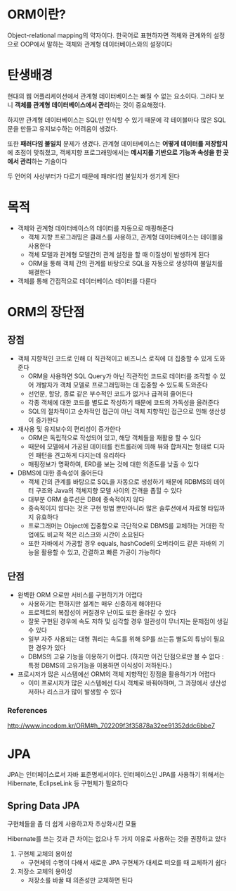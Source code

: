 # ORM이란?
Object-relational mapping의 약자이다. 한국어로 표현하자면 객체와 관계와의 설정으로 OOP에서 말하는 객체와 관계형 데이터베이스와의 설정이다

# 탄생배경
현대의 웹 어플리케이션에서 관계형 데이터베이스는 빠질 수 없는 요소이다. 그러다 보니 **객체를 관계형 데이터베이스에서 관리**하는 것이 중요해졌다.

하지만 관계형 데이터베이스는 SQL만 인식할 수 있기 때문에 각 테이블마다 많은 SQL문을 만들고 유지보수하는 어려움이 생겼다.

또한 **패러다임 불일치**  문제가 생겼다. 관계형 데이터베이스는 **어떻게 데이터를 저장할지**에 초점이 맞춰졌고, 객체지향 프로그래밍에서는 **메시지를 기반으로 기능과 속성을 한 곳에서 관리**하는 기술이다

두 언어의 사상부터가 다르기 때문에 패러다임 불일치가 생기게 된다

# 목적
* 객체와 관계형 데이터베이스의 데이터를 자동으로 매핑해준다
    * 객체 지향 프로그래밍은 클래스를 사용하고, 관계형 데이터베이스는 테이블을 사용한다
    * 객체 모델과 관계형 모델간의 관계 설정을 할 때 이질성이 발생하게 된다 
    * ORM을 통해 객체 간의 관계를 바탕으로 SQL을 자동으로 생성하여 불일치를 해결한다
* 객체를 통해 간접적으로 데이터베이스 데이터를 다룬다

# ORM의 장단점

## 장점
* 객체 지향적인 코드로 인해 더 직관적이고 비즈니스 로직에 더 집중할 수 있게 도와준다
    * ORM을 사용하면 SQL Query가 아닌 직관적인 코드로 데이터를 조작할 수 있어 개발자가 객체 모델로 프로그래밍하는 데 집중할 수 있도록 도와준다
    * 선언문, 할당, 종료 같은 부수적인 코드가 없거나 급격히 줄어든다
    * 각종 객체에 대한 코드를 별도로 작성하기 때문에 코드의 가독성을 올려준다
    * SQL의 절차적이고 순차적인 접근이 아닌 객체 지향적인 접근으로 인해 생산성이 증가한다
* 재사용 및 유지보수의 편리성이 증가한다
    * ORM은 독립적으로 작성되어 있고, 해당 객체들을 재활용 할 수 있다
    * 때문에 모델에서 가공된 데이터를 컨트롤러에 의해 뷰와 합쳐지는 형태로 디자인 패턴을 견고하게 다지는데 유리하다
    * 매핑정보가 명확하여, ERD를 보는 것에 대한 의존도를 낮출 수 있다
* DBMS에 대한 종속성이 줄어든다
    * 객체 간의 관계를 바탕으로 SQL을 자동으로 생성하기 때문에 RDBMS의 데이터 구조와 Java의 객체지향 모델 사이의 간격을 좁힐 수 있다
    * 대부분 ORM 솔루션은 DB에 종속적이지 않다
    * 종속적이지 않다는 것은 구현 방법 뿐만아니라 많은 솔루션에서 자료형 타입까지 유효하다 
    * 프로그래머는 Object에 집중함으로  극단적으로 DBMS를 교체하는 거대한 작업에도 비교적 적은 리스크와 시간이 소요된다
    * 또한 자바에서 가공할 경우 equals, hashCode의 오버라이드 같은 자바의 기능을 활용할 수 있고, 간결하고 빠른 가공이 가능하다

## 단점 
* 완벽한 ORM 으로만 서비스를 구현하기가 어렵다
    * 사용하기는 편하지만 설계는 매우 신중하게 해야한다
    * 프로젝트의 복잡성이 커질경우 난이도 또한 올라갈 수 있다
    * 잘못 구현된 경우에 속도 저하 및 심각할 경우 일관성이 무너지는 문제점이 생길 수 있다
    * 일부 자주 사용되는 대형 쿼리는 속도를 위해 SP를 쓰는등 별도의 튜닝이 필요한 경우가 있다
    * DBMS의 고유 기능을 이용하기 어렵다. (하지만 이건 단점으로만 볼 수 없다 : 특정 DBMS의 고유기능을 이용하면 이식성이 저하된다.)
* 프로시저가 많은 시스템에선 ORM의 객체 지향적인 장점을 활용하기가 어렵다 
    * 이미 프로시저가 많은 시스템에선 다시 객체로 바꿔야하며, 그 과정에서 생산성 저하나 리스크가 많이 발생할 수 있다



### References
http://www.incodom.kr/ORM#h_702209f3f35878a32ee91352ddc6bbe7


# JPA 
JPA는 인터페이스로서 자바 표준명세서이다. 인터페이스인 JPA를 사용하기 위해서는 Hibernate, EclipseLink 등 구현체가 필요하다 

## Spring Data JPA 
구현체들을 좀 더 쉽게 사용하고자 추상화시킨 모듈 

Hibernate를 쓰는 것과 큰 차이는 없으나 두 가지 이유로 사용하는 것을 권장하고 있다

1. 구현체 교체의 용이성 
    * 구현체의 수명이 다해서 새로운 JPA 구현체가 대세로 떠오를 때 교체하기 쉽다
2. 저장소 교체의 용이성
    * 저장소를 바꿀 때 의존성만 교체하면 된다